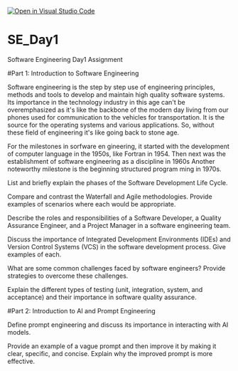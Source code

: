 [![Open in Visual Studio Code](https://classroom.github.com/assets/open-in-vscode-2e0aaae1b6195c2367325f4f02e2d04e9abb55f0b24a779b69b11b9e10269abc.svg)](https://classroom.github.com/online_ide?assignment_repo_id=15572217&assignment_repo_type=AssignmentRepo)
# SE_Day1
Software Engineering Day1 Assignment

#Part 1: Introduction to Software Engineering

Software engineering is the step by step use of engineering principles, methods and tools to develop and maintain high quality software systems. 
Its importance in the technology industry in this age can't be overemphasized as it's like the backbone of the modern day living from our phones used for communication to the vehicles 
for transportation. It is the source for the operating systems and various applications. So, without these field of engineering it's like going back to stone age.

For the milestones in sorfware en gineering, it started with the development of computer language in the 1950s, like Fortran in 1954.
Then next was the establishment of software engineering as a discipline in 1960s
Another noteworthy milestone is the beginning structured program ming in 1970s.

List and briefly explain the phases of the Software Development Life Cycle.


Compare and contrast the Waterfall and Agile methodologies. Provide examples of scenarios where each would be appropriate.


Describe the roles and responsibilities of a Software Developer, a Quality Assurance Engineer, and a Project Manager in a software engineering team.


Discuss the importance of Integrated Development Environments (IDEs) and Version Control Systems (VCS) in the software development process. Give examples of each.


What are some common challenges faced by software engineers? Provide strategies to overcome these challenges.


Explain the different types of testing (unit, integration, system, and acceptance) and their importance in software quality assurance.


#Part 2: Introduction to AI and Prompt Engineering


Define prompt engineering and discuss its importance in interacting with AI models.


Provide an example of a vague prompt and then improve it by making it clear, specific, and concise. Explain why the improved prompt is more effective.
